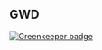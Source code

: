 ## GWD

[![Greenkeeper badge](https://badges.greenkeeper.io/lockround/gwd.svg)](https://greenkeeper.io/)